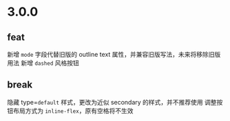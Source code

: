 # 3.0.0

## feat

新增 `mode` 字段代替旧版的 outline text 属性，并兼容旧版写法，未来将移除旧版用法
新增 `dashed` 风格按钮

## break

隐藏 type=`default` 样式，更改为近似 secondary 的样式，并不推荐使用
调整按钮布局方式为 `inline-flex`，原有空格将不生效